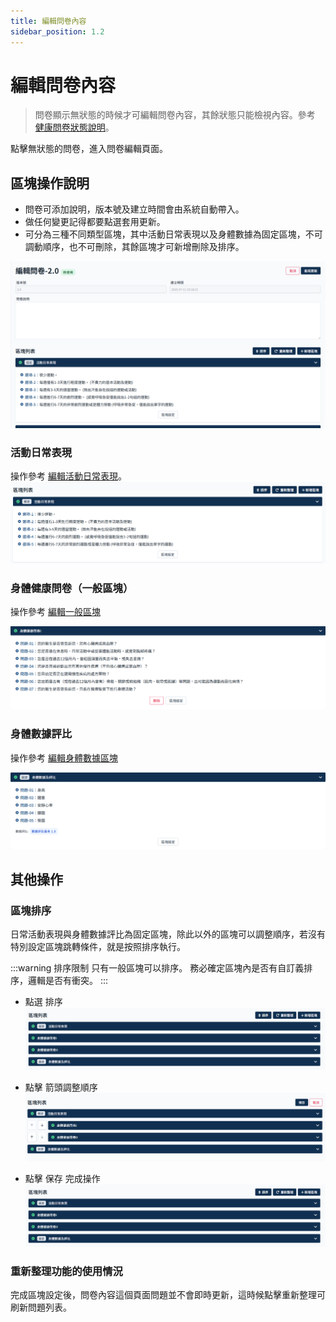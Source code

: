 ```yaml
---
title: 編輯問卷內容
sidebar_position: 1.2
---
```


# 編輯問卷內容

> 問卷顯示無狀態的時候才可編輯問卷內容，其餘狀態只能檢視內容。參考 [健康問卷狀態說明](./questionnaire-status.md)。

點擊無狀態的問卷，進入問卷編輯頁面。

## 區塊操作說明

- 問卷可添加說明，版本號及建立時間會由系統自動帶入。
- 做任何變更記得都要點選套用更新。
- 可分為三種不同類型區塊，其中活動日常表現以及身體數據為固定區塊，不可調動順序，也不可刪除，其餘區塊才可新增刪除及排序。

![alt text](img/edit-questionnaire-01.png)

### 活動日常表現

操作參考 [編輯活動日常表現](./daily-block.md)。
![alt text](img/questionniare-section-01.png)

### 身體健康問卷（一般區塊）

操作參考 [編輯一般區塊](./normal-block.md)

![alt text](img/questionniare-section-02.png)

### 身體數據評比

操作參考 [編輯身體數據區塊](./body-block.md)

![alt text](img/questionniare-section-04.png)

## 其他操作

### 區塊排序

日常活動表現與身體數據評比為固定區塊，除此以外的區塊可以調整順序，若沒有特別設定區塊跳轉條件，就是按照排序執行。

:::warning 排序限制
只有一般區塊可以排序。
務必確定區塊內是否有自訂義排序，邏輯是否有衝突。
:::

- 點選 排序
  ![alt text](img/sort-section-01.png)

- 點擊 箭頭調整順序
  ![alt text](img/sort-section-02.png)

- 點擊 保存 完成操作
  ![alt text](img/sort-section-03.png)

### 重新整理功能的使用情況

完成區塊設定後，問卷內容這個頁面問題並不會即時更新，這時候點擊重新整理可刷新問題列表。
